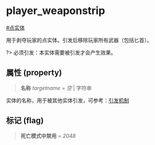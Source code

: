 # player_weaponstrip
[#点实体](wiki/point_entity)

用于剥夺玩家的点实体。引发后移除玩家所有武器（包括匕首）。

?> 必须引发：本实体需要被引发才会产生效果。

## 属性 (property)
> **名称** *targetname* = *空* | 字符串

实体的名称，用于被其他实体引发，可参考：[引发机制](wiki/trigger)

## 标记 (flag)
> **死亡模式中禁用** *= 2048*

